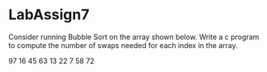 # LabAssign7

Consider running Bubble Sort on the array shown below. Write a c program to compute the number of swaps needed for each index in the array. 

97  16  45  63  13  22  7  58  72
